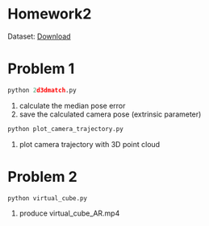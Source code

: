 # Homework2

Dataset: [Download](https://drive.google.com/u/0/uc?export=download&confirm=qrVw&id=1GrCpYJFc8IZM_Uiisq6e8UxwVMFvr4AJ)

# Problem 1
```python
python 2d3dmatch.py
```
1. calculate the median pose error
2. save the calculated camera pose (extrinsic parameter)

```python
python plot_camera_trajectory.py
```
1. plot camera trajectory with 3D point cloud

# Problem 2
```python
python virtual_cube.py
```
1. produce virtual_cube_AR.mp4